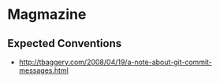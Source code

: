 # Magmazine
## Expected Conventions

* http://tbaggery.com/2008/04/19/a-note-about-git-commit-messages.html
